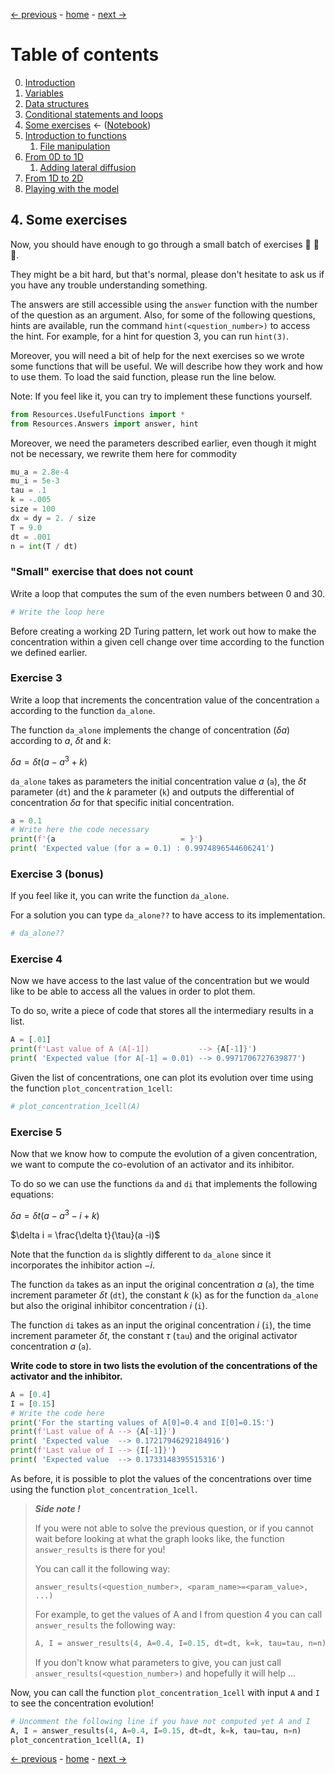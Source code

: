 [&larr; previous](3-Conditional-Statements-Loops.md) - [home](https://guignardlab.github.io/CenTuri-Course/) - [next &rarr;](5-0-Introduction-function.md)

# Table of contents
0. [Introduction](0-Introduction.md)
1. [Variables](1-Variables.md)
2. [Data structures](2-Data-Structures.md)
3. [Conditional statements and loops](3-Conditional-Statements-Loops.md)
4. [Some exercises](4-Some-Exercises.md) &larr; ([Notebook](../4-Some-Exercises.ipynb))
5. [Introduction to functions](5-0-Introduction-function.md)
    1. [File manipulation](5-1-File-manipulation.md)
6. [From 0D to 1D](6-1-From-0D-to-1D.md)
    1. [Adding lateral diffusion](6-2-Adding-lateral-diffusion.md)
7. [From 1D to 2D](7-From-1D-to-2D.md)
8. [Playing with the model](8-Playing-with-the-model.md)

## 4. Some exercises

Now, you should have enough to go through a small batch of exercises 🥳 🥳 🥳.

They might be a bit hard, but that's normal, please don't hesitate to ask us if you have any trouble understanding something.

The answers are still accessible using the `answer` function with the number of the question as an argument.
Also, for some of the following questions, hints are available, run the command `hint(<question_number>)` to access the hint. For example, for a hint for question 3, you can run `hint(3)`.

Moreover, you will need a bit of help for the next exercises so we wrote some functions that will be useful.
We will describe how they work and how to use them.
To load the said function, please run the line below.

Note: If you feel like it, you can try to implement these functions yourself.


```python
from Resources.UsefulFunctions import *
from Resources.Answers import answer, hint
```

Moreover, we need the parameters described earlier, even though it might not be necessary, we rewrite them here for commodity


```python
mu_a = 2.8e-4
mu_i = 5e-3
tau = .1
k = -.005
size = 100
dx = dy = 2. / size
T = 9.0
dt = .001
n = int(T / dt)
```

### "Small" exercise that does not count

Write a loop that computes the sum of the even numbers between 0 and 30.


```python
# Write the loop here
```

Before creating a working 2D Turing pattern, let work out how to make the concentration within a given cell change over time according to the function we defined earlier.

### Exercise 3
Write a loop that increments the concentration value of the concentration `a` according to the function `da_alone`.

The function `da_alone` implements the change of concentration ($\delta a$) according to $a$, $\delta t$ and $k$:

$\delta a = \delta t (a - a^3 +k)$



`da_alone` takes as parameters the initial concentration value $a$ (`a`), the $\delta t$ parameter (`dt`) and the $k$ parameter (`k`) and outputs the differential of concentration $\delta a$ for that specific initial concentration.


```python
a = 0.1
# Write here the code necessary
print(f'{a                            = }')
print( 'Expected value (for a = 0.1) : 0.9974896544606241')
```

### Exercise 3 (bonus)
If you feel like it, you can write the function `da_alone`.

For a solution you can type `da_alone??` to have access to its implementation.


```python
# da_alone??
```

### Exercise 4
Now we have access to the last value of the concentration but we would like to be able to access all the values in order to plot them.

To do so, write a piece of code that stores all the intermediary results in a list.


```python
A = [.01]
print(f'Last value of A (A[-1])           --> {A[-1]}')
print( 'Expected value (for A[-1] = 0.01) --> 0.9971706727639877')
```

Given the list of concentrations, one can plot its evolution over time using the function `plot_concentration_1cell`:


```python
# plot_concentration_1cell(A)
```

### Exercise 5
Now that we know how to compute the evolution of a given concentration, we want to compute the co-evolution of an activator and its inhibitor.

To do so we can use the functions `da` and `di` that implements the following equations:

$\delta a = \delta t(a-a^3-i+k)$


$\delta i = \frac{\delta t}{\tau}(a -i)$


Note that the function `da` is slightly different to `da_alone` since it incorporates the inhibitor action $-i$.

The function `da` takes as an input the original concentration $a$ (`a`), the time increment parameter $\delta t$ (`dt`), the constant $k$ (`k`) as for the function `da_alone` but also the original inhibitor concentration $i$ (`i`).

The function `di` takes as an input the original concentration $i$ (`i`), the time increment parameter $\delta t$, the constant $\tau$ (`tau`) and the original activator concentration $a$ (`a`).

**Write code to store in two lists the evolution of the concentrations of the activator and the inhibitor.**


```python
A = [0.4]
I = [0.15]
# Write the code here
print('For the starting values of A[0]=0.4 and I[0]=0.15:')
print(f'Last value of A --> {A[-1]}')
print( 'Expected value  --> 0.17217946292184916')
print(f'Last value of I --> {I[-1]}')
print( 'Expected value  --> 0.1733148395515316')
```

As before, it is possible to plot the values of the concentrations over time using the function `plot_concentration_1cell`.

> _**Side note !**_
>
> If you were not able to solve the previous question, or if you cannot wait before looking at what the graph looks like, the function `answer_results` is there for you!
>
> You can call it the following way:
>
> `answer_results(<question_number>, <param_name>=<param_value>, ...)`
>
> For example, to get the values of A and I from question 4 you can call `answer_results` the following way:
> ```python
> A, I = answer_results(4, A=0.4, I=0.15, dt=dt, k=k, tau=tau, n=n)
> ```
>
> If you don't know what parameters to give, you can just call `answer_results(<question_number>)` and hopefully it will help ...

Now, you can call the function `plot_concentration_1cell` with input `A` and `I` to see the concentration evolution!


```python
# Uncomment the following line if you have not computed yet A and I
A, I = answer_results(4, A=0.4, I=0.15, dt=dt, k=k, tau=tau, n=n)
plot_concentration_1cell(A, I)
```

[&larr; previous](3-Conditional-Statements-Loops.md) - [home](https://guignardlab.github.io/CenTuri-Course/) - [next &rarr;](5-0-Introduction-function.md)